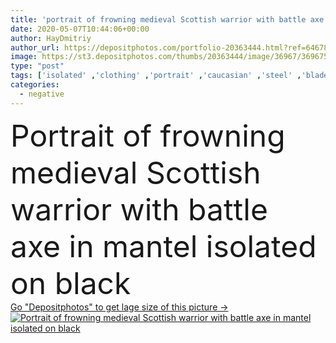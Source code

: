 ```yaml
---
title: 'portrait of frowning medieval Scottish warrior with battle axe in mantel isolated on black'
date: 2020-05-07T10:44:06+00:00
author: HayDmitriy
author_url: https://depositphotos.com/portfolio-20363444.html?ref=64678756
image: https://st3.depositphotos.com/thumbs/20363444/image/36967/369675948/api_thumb_450.jpg?forcejpeg=true
type: "post"
tags: ['isolated' ,'clothing' ,'portrait' ,'caucasian' ,'steel' ,'blade' ,'sharp' ,'man' ,'european' ,'black' ,'dark' ,'antique' ,'vintage' ,'character' ,'emotion' ,'traditional' ,'culture' ,'ancient' ,'negative' ,'angry' ,'knight' ,'weapon' ,'historic' ,'history' ,'handsome' ,'costume' ,'upset' ,'frown' ,'Frowning' ,'historical' ,'warrior' ,'displeased' ,'medieval' ,'redhead' ,'mantle' ,'scottish' ,'unhappy' ,'Scot' ,'bearded' ,'scotland' ,'highlander' ,'scotsman' ,'one person' ,'Studio Shot' ,'battle ax' ,'battle axe' ,'face expression' ]
categories: 
  - negative
---
```

<div aling="center">
            <font size="60"> Portrait of frowning medieval Scottish warrior with battle axe in mantel isolated on black</font>   
</div>
<div>
    <a href='https://depositphotos.com/369675948/stock-photo-portrait-frowning-medieval-scottish-warrior.html?ref=64678756' target=_blank > Go "Depositphotos" to get lage size of this picture ->
        <img href='https://depositphotos.com/369675948/stock-photo-portrait-frowning-medieval-scottish-warrior.html?ref=64678756' src='https://st3.depositphotos.com/20363444/36967/i/950/depositphotos_369675948-stock-photo-portrait-frowning-medieval-scottish-warrior.jpg?forcejpeg=true' alt='Portrait of frowning medieval Scottish warrior with battle axe in mantel isolated on black' >
    </a>
</div>
